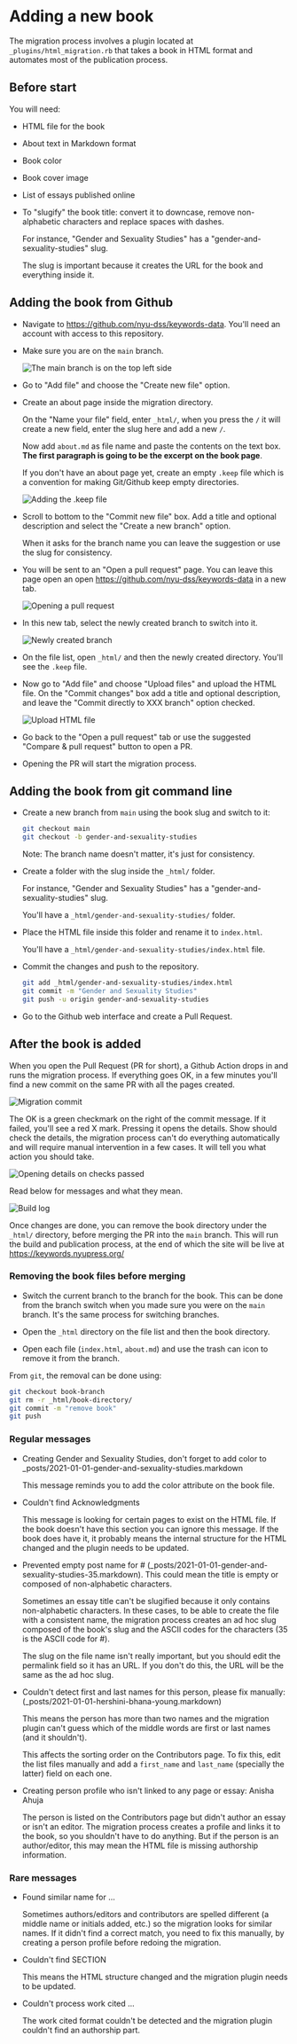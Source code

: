# Adding a new book

The migration process involves a plugin located at
`_plugins/html_migration.rb` that takes a book in HTML format and
automates most of the publication process.

## Before start

You will need:

* HTML file for the book
* About text in Markdown format
* Book color
* Book cover image
* List of essays published online
* To "slugify" the book title: convert it to downcase, remove
  non-alphabetic characters and replace spaces with dashes.

  For instance, "Gender and Sexuality Studies" has
  a "gender-and-sexuality-studies" slug.

  The slug is important because it creates the URL for the book and
  everything inside it.

## Adding the book from Github

* Navigate to <https://github.com/nyu-dss/keywords-data>.  You'll need
  an account with access to this repository.

* Make sure you are on the `main` branch.

  ![The main branch is on the top left side](images/navbar.png)

* Go to "Add file" and choose the "Create new file" option.

* Create an about page inside the migration directory.

  On the "Name your file" field, enter `_html/`, when you press the `/`
  it will create a new field, enter the slug here and add a new `/`.

  Now add `about.md` as file name and paste the contents on the text
  box.  **The first paragraph is going to be the excerpt on the book
  page**.

  If you don't have an about page yet, create an empty `.keep` file
  which is a convention for making Git/Github keep empty directories.

  ![Adding the .keep file](images/keep.png)

* Scroll to bottom to the "Commit new file" box.  Add a title and
  optional description and select the "Create a new branch" option.

  When it asks for the branch name you can leave the suggestion or use
  the slug for consistency.

* You will be sent to an "Open a pull request" page.  You can leave this
  page open an open <https://github.com/nyu-dss/keywords-data> in a new
  tab.

  ![Opening a pull request](images/pr.png)

* In this new tab, select the newly created branch to switch into it.

  ![Newly created branch](images/directory.png)

* On the file list, open `_html/` and then the newly created directory.
  You'll see the `.keep` file.

* Now go to "Add file" and choose "Upload files" and upload the HTML
  file.  On the "Commit changes" box add a title and optional description,
  and leave the "Commit directly to XXX branch" option checked.

  ![Upload HTML file](images/upload_html_file.png)

* Go back to the "Open a pull request" tab or use the suggested "Compare
  & pull request" button to open a PR.

* Opening the PR will start the migration process.

## Adding the book from git command line

* Create a new branch from `main` using the book slug and switch to it:

  ```bash
  git checkout main
  git checkout -b gender-and-sexuality-studies
  ```

  Note: The branch name doesn't matter, it's just for consistency.

* Create a folder with the slug inside the `_html/` folder.

  For instance, "Gender and Sexuality Studies" has
  a "gender-and-sexuality-studies" slug.

  You'll have a `_html/gender-and-sexuality-studies/` folder.

* Place the HTML file inside this folder and rename it to `index.html`.

  You'll have a `_html/gender-and-sexuality-studies/index.html` file.

* Commit the changes and push to the repository.

  ```bash
  git add _html/gender-and-sexuality-studies/index.html
  git commit -m "Gender and Sexuality Studies"
  git push -u origin gender-and-sexuality-studies
  ```

* Go to the Github web interface and create a Pull Request.


## After the book is added

When you open the Pull Request (PR for short), a Github Action drops in
and runs the migration process.  If everything goes OK, in a few minutes
you'll find a new commit on the same PR with all the pages created.

![Migration commit](images/automatic_commit.png)

The OK is a green checkmark on the right of the commit message.  If it
failed, you'll see a red X mark.  Pressing it opens the details.  Show
should check the details, the migration process can't do everything
automatically and will require manual intervention in a few cases.  It
will tell you what action you should take.

![Opening details on checks passed](images/checks_passed.png)

Read below for messages and what they mean.

![Build log](images/build_log.png)

Once changes are done, you can remove the book directory under the
`_html/` directory, before merging the PR into the `main` branch. This
will run the build and publication process, at the end of which the site
will be live at <https://keywords.nyupress.org/>

### Removing the book files before merging

* Switch the current branch to the branch for the book.  This can be
  done from the branch switch when you made sure you were on the `main`
  branch.  It's the same process for switching branches.

* Open the `_html` directory on the file list and then the book
  directory.

* Open each file (`index.html`, `about.md`) and use the trash can icon
  to remove it from the branch.

From `git`, the removal can be done using:

```bash
git checkout book-branch
git rm -r _html/book-directory/
git commit -m "remove book"
git push
```

### Regular messages

* Creating Gender and Sexuality Studies, don't forget to add color to _posts/2021-01-01-gender-and-sexuality-studies.markdown 

  This message reminds you to add the color attribute on the book file.

* Couldn't find Acknowledgments

  This message is looking for certain pages to exist on the HTML file.
  If the book doesn't have this section you can ignore this message.  If
  the book does have it, it probably means the internal structure for
  the HTML changed and the plugin needs to be updated.

* Prevented empty post name for # (_posts/2021-01-01-gender-and-sexuality-studies-35.markdown).  This could mean the title is empty or composed of non-alphabetic characters. 

  Sometimes an essay title can't be slugified because it only contains
  non-alphabetic characters.  In these cases, to be able to create the
  file with a consistent name, the migration process creates an ad hoc
  slug composed of the book's slug and the ASCII codes for the
  characters (35 is the ASCII code for #).

  The slug on the file name isn't really important, but you should edit
  the permalink field so it has an URL.  If you don't do this, the URL
  will be the same as the ad hoc slug.

* Couldn't detect first and last names for this person, please fix manually: (_posts/2021-01-01-hershini-bhana-young.markdown) 

  This means the person has more than two names and the migration plugin
  can't guess which of the middle words are first or last names (and it
  shouldn't).

  This affects the sorting order on the Contributors page.  To fix this,
  edit the list files manually and add a `first_name` and `last_name`
  (specially the latter) field on each one.

* Creating person profile who isn't linked to any page or essay: Anisha Ahuja

  The person is listed on the Contributors page but didn't author an
  essay or isn't an editor.  The migration process creates a profile and
  links it to the book, so you shouldn't have to do anything.  But if
  the person is an author/editor, this may mean the HTML file is missing
  authorship information.

### Rare messages

* Found similar name for ...

  Sometimes authors/editors and contributors are spelled different (a
  middle name or initials added, etc.) so the migration looks for
  similar names.  If it didn't find a correct match, you need to fix
  this manually, by creating a person profile before redoing the
  migration.

* Couldn't find SECTION

  This means the HTML structure changed and the migration plugin needs
  to be updated.

* Couldn't process work cited ...

  The work cited format couldn't be detected and the migration plugin
  couldn't find an authorship part.
